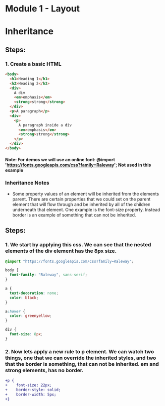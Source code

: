 # Module 1 - Layout

# Inheritance

## Steps:

### 1. Create a basic HTML

```html
<body>
  <h1>Heading 1</h1>
  <h2>Heading 2</h2>
  <div>
    A div
    <em>emphasis</em>
    <strong>strong</strong>
  </div>
  <p>A paragraph</p>
  <div>
    <p>
      A paragraph inside a div
      <em>emphasis</em>
      <strong>strong</strong>
    </p>
  </div>
</body>
```

#### Note: For demos we will use an online font: @import 'https://fonts.googleapis.com/css?family=Raleway'; Not used in this example

### Inheritance Notes

- Some property values of an element will be inherited from the elements parent. There are certain properties that we could set on the parent element that will flow through and be inherited by all of the children underneath that element. One example is the font-size property. Instead border is an example of something that can not be inherited.

## Steps:

### 1. We start by applying this css. We can see that the nested elements of the div element has the 8px size.

```css
@import "https://fonts.googleapis.com/css?family=Raleway";

body {
  font-family: "Raleway", sans-serif;
}

a {
  text-decoration: none;
  color: black;
}

a:hover {
  color: greenyellow;
}

div {
  font-size: 8px;
}
```

### 2. Now lets apply a new rule to p element. We can watch two things, one that we can override the inherited styles, and two that the border is something, that can not be inherited. em and strong elements, has no border.

```diff
+p {
+    font-size: 22px;
+    border-style: solid;
+    border-width: 5px;
+}
```
